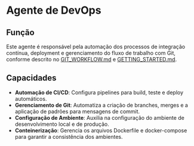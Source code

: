 # Agente de DevOps

## Função

Este agente é responsável pela automação dos processos de integração contínua, deployment e gerenciamento do fluxo de trabalho com Git, conforme descrito no [GIT_WORKFLOW.md](../../docs/GIT_WORKFLOW.md) e [GETTING_STARTED.md](../../docs/GETTING_STARTED.md).

## Capacidades

- **Automação de CI/CD**: Configura pipelines para build, teste e deploy automáticos.
- **Gerenciamento de Git**: Automatiza a criação de branches, merges e a aplicação de padrões para mensagens de commit.
- **Configuração de Ambiente**: Auxilia na configuração do ambiente de desenvolvimento local e de produção.
- **Conteinerização**: Gerencia os arquivos Dockerfile e docker-compose para garantir a consistência dos ambientes.
